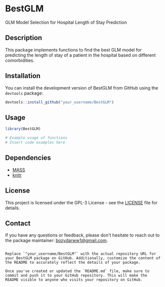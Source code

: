 # BestGLM

GLM Model Selection for Hospital Length of Stay Prediction

## Description

This package implements functions to find the best GLM model for predicting the length of stay of a patient in the hospital based on different comorbidities.

## Installation

You can install the development version of BestGLM from GitHub using the `devtools` package:

```R
devtools::install_github("your_username/BestGLM")
```

## Usage

```R
library(BestGLM)

# Example usage of functions
# Insert code examples here
```

## Dependencies

- [MASS](https://cran.r-project.org/package=MASS)
- [knitr](https://cran.r-project.org/package=knitr)

## License

This project is licensed under the GPL-3 License - see the [LICENSE](LICENSE) file for details.

## Contact

If you have any questions or feedback, please don't hesitate to reach out to the package maintainer: [bozydarww1@gmail.com](mailto:bozydarww1@gmail.com).
```

Replace `"your_username/BestGLM"` with the actual repository URL for your BestGLM package on GitHub. Additionally, customize the content of the README to accurately reflect the details of your package.

Once you've created or updated the `README.md` file, make sure to commit and push it to your GitHub repository. This will make the README visible to anyone who visits your repository on GitHub.
